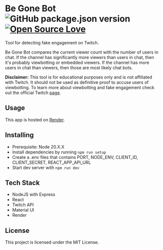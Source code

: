 # Be Gone Bot ![GitHub package.json version](https://img.shields.io/github/package-json/v/darkopavlovic/Be-Gone-Bot) [![Open Source Love](https://badges.frapsoft.com/os/v1/open-source.svg?v=103)](https://github.com/ellerbrock/open-source-badges/)

Tool for detecting fake engagement on Twitch.

Be Gone Bot compares the current viewer count with the number of users in chat. If the channel has significantly more viewers than users in chat, then it's probably viewbotting or embedded viewers. If the channel has more users in chat than viewers, then those are most likely chat bots.

**Disclaimer:** This tool is for educational purposes only and is not affiliated with Twitch. It should not be used as definitive proof to accuse users of viewbotting. To learn more about viewbotting and fake engagement check out the official Twitch [page](https://help.twitch.tv/s/article/how-to-handle-view-follow-bots?language=en_US).

## Usage

This app is hosted on [Render](https://be-gone-bot.onrender.com).

## Installing

- Prerequisite: Node 20.X.X
- Install dependencies by running `npm run setup`
- Create a .env files that contains PORT, NODE_ENV, CLIENT_ID, CLIENT_SECRET, REACT_APP_API_URL
- Start dev server with `npm run dev`

## Tech Stack

- NodeJS with Express
- React
- Twitch API
- Material UI
- Render

## License

This project is licensed under the MIT License.
